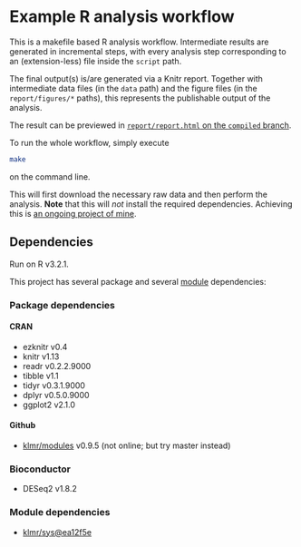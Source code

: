 # Example R analysis workflow

This is a makefile based R analysis workflow. Intermediate results are generated
in incremental steps, with every analysis step corresponding to an
(extension-less) file inside the `script` path.

The final output(s) is/are generated via a Knitr report. Together with
intermediate data files (in the `data` path) and the figure files (in the
`report/figures/*` paths), this represents the publishable output of the
analysis.

The result can be previewed in [`report/report.html` on the `compiled`
branch](http://htmlpreview.github.io/?https://github.com/klmr/example-r-analysis/blob/compiled/report/report.html).

To run the whole workflow, simply execute

```bash
make
```

on the command line.

This will first download the necessary raw data and then perform the analysis.
**Note** that this will *not* install the required dependencies. Achieving this
is [an ongoing project of mine](https://github.com/klmr/modules/milestone/4).

## Dependencies

Run on R v3.2.1.

This project has several package and several
[module][klmr/modules] dependencies:

### Package dependencies

#### CRAN

* ezknitr v0.4
* knitr v1.13
* readr v0.2.2.9000
* tibble v1.1
* tidyr v0.3.1.9000
* dplyr v0.5.0.9000
* ggplot2 v2.1.0

#### Github

* [klmr/modules][] v0.9.5 (not online; but try master instead)

### Bioconductor

* DESeq2 v1.8.2

### Module dependencies

* [klmr/sys@ea12f5e](https://github.com/klmr/sys/tree/ea12f5e2f61e7efde7395c7ab7ecfe6cb86de507)

[klmr/modules]: https://github.com/klmr/modules
